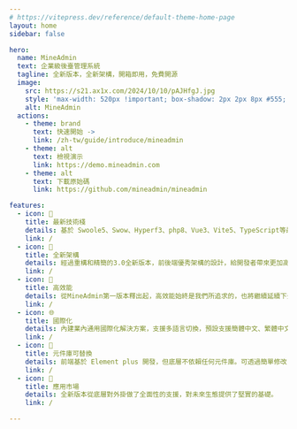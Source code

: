 ```yaml
---
# https://vitepress.dev/reference/default-theme-home-page
layout: home
sidebar: false

hero:
  name: MineAdmin
  text: 企業級後臺管理系統
  tagline: 全新版本，全新架構，開箱即用，免費開源
  image: 
    src: https://s21.ax1x.com/2024/10/10/pAJHfgJ.jpg
    style: 'max-width: 520px !important; box-shadow: 2px 2px 8px #555; border-radius: 5px; margin-top: 0px;'
    alt: MineAdmin
  actions:
    - theme: brand
      text: 快速開始 ->
      link: /zh-tw/guide/introduce/mineadmin
    - theme: alt
      text: 檢視演示
      link: https://demo.mineadmin.com
    - theme: alt
      text: 下載原始碼
      link: https://github.com/mineadmin/mineadmin

features:
  - icon: 🚀
    title: 最新技術棧
    details: 基於 Swoole5、Swow、Hyperf3、php8、Vue3、Vite5、TypeScript等最新前沿技術。
    link: /
  - icon: 🍿
    title: 全新架構
    details: 經過重構和精簡的3.0全新版本，前後端優秀架構的設計，給開發者帶來更加高效的開發體驗以及效率。
    link: /
  - icon: 🚅
    title: 高效能
    details: 從MineAdmin第一版本釋出起，高效能始終是我們所追求的，也將繼續延續下去。
    link: /
  - icon: 🌐
    title: 國際化
    details: 內建業內通用國際化解決方案，支援多語言切換，預設支援簡體中文、繁體中文和英文。
    link: /
  - icon: 🎨
    title: 元件庫可替換
    details: 前端基於 Element plus 開發，但底層不依賴任何元件庫。可透過簡單修改，替換成市面上任意元件庫。
    link: /
  - icon: 🎡
    title: 應用市場
    details: 全新版本從底層對外掛做了全面性的支援，對未來生態提供了堅實的基礎。
    link: /

---
```


